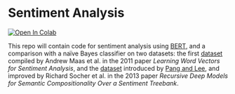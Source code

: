 # Sentiment Analysis

[![Open In Colab](https://colab.research.google.com/assets/colab-badge.svg)](https://colab.research.google.com/github/joel-n/sentiment-analysis/blob/main/BERT_sentiment_prediction.ipynb)

This repo will contain code for sentiment analysis using [BERT](https://github.com/google-research/bert), and a comparison with a naïve Bayes classifier on two datasets: the first [dataset](https://ai.stanford.edu/~amaas/data/sentiment/) compiled by Andrew Maas et al. in the 2011 paper *Learning Word Vectors for Sentiment Analysis*, and the [dataset](https://nlp.stanford.edu/sentiment/) introduced by [Pang and Lee](https://www.cs.cornell.edu/home/llee/papers/pang-lee-stars.home.html), and improved by Richard Socher et al. in the 2013 paper *Recursive Deep Models for Semantic Compositionality Over a Sentiment Treebank*.
